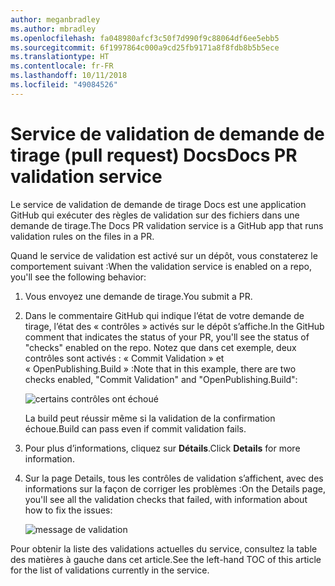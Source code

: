 ```yaml
---
author: meganbradley
ms.author: mbradley
ms.openlocfilehash: fa048980afcf3c50f7d990f9c88064df6ee5ebb5
ms.sourcegitcommit: 6f1997864c000a9cd25fb9171a8f8fdb8b5b5ece
ms.translationtype: HT
ms.contentlocale: fr-FR
ms.lasthandoff: 10/11/2018
ms.locfileid: "49084526"
---
```

# <a name="docs-pr-validation-service"></a><span data-ttu-id="5f79d-101">Service de validation de demande de tirage (pull request) Docs</span><span class="sxs-lookup"><span data-stu-id="5f79d-101">Docs PR validation service</span></span>

<span data-ttu-id="5f79d-102">Le service de validation de demande de tirage Docs est une application GitHub qui exécuter des règles de validation sur des fichiers dans une demande de tirage.</span><span class="sxs-lookup"><span data-stu-id="5f79d-102">The Docs PR validation service is a GitHub app that runs validation rules on the files in a PR.</span></span>

<span data-ttu-id="5f79d-103">Quand le service de validation est activé sur un dépôt, vous constaterez le comportement suivant :</span><span class="sxs-lookup"><span data-stu-id="5f79d-103">When the validation service is enabled on a repo, you'll see the following behavior:</span></span>

1. <span data-ttu-id="5f79d-104">Vous envoyez une demande de tirage.</span><span class="sxs-lookup"><span data-stu-id="5f79d-104">You submit a PR.</span></span>
1. <span data-ttu-id="5f79d-105">Dans le commentaire GitHub qui indique l’état de votre demande de tirage, l’état des « contrôles » activés sur le dépôt s’affiche.</span><span class="sxs-lookup"><span data-stu-id="5f79d-105">In the GitHub comment that indicates the status of your PR, you'll see the status of "checks" enabled on the repo.</span></span> <span data-ttu-id="5f79d-106">Notez que dans cet exemple, deux contrôles sont activés : « Commit Validation » et « OpenPublishing.Build » :</span><span class="sxs-lookup"><span data-stu-id="5f79d-106">Note that in this example, there are two checks enabled, "Commit Validation" and "OpenPublishing.Build":</span></span>

   ![certains contrôles ont échoué](media/validation-failed.png)

   <span data-ttu-id="5f79d-108">La build peut réussir même si la validation de la confirmation échoue.</span><span class="sxs-lookup"><span data-stu-id="5f79d-108">Build can pass even if commit validation fails.</span></span>

1. <span data-ttu-id="5f79d-109">Pour plus d’informations, cliquez sur **Détails**.</span><span class="sxs-lookup"><span data-stu-id="5f79d-109">Click **Details** for more information.</span></span>
1. <span data-ttu-id="5f79d-110">Sur la page Details, tous les contrôles de validation s’affichent, avec des informations sur la façon de corriger les problèmes :</span><span class="sxs-lookup"><span data-stu-id="5f79d-110">On the Details page, you'll see all the validation checks that failed, with information about how to fix the issues:</span></span>

   ![message de validation](media/validation-details.png)

<span data-ttu-id="5f79d-112">Pour obtenir la liste des validations actuelles du service, consultez la table des matières à gauche dans cet article.</span><span class="sxs-lookup"><span data-stu-id="5f79d-112">See the left-hand TOC of this article for the list of validations currently in the service.</span></span>